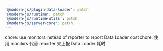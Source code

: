 ```yaml
---
'@modern-js/plugin-data-loader': patch
'@modern-js/runtime': patch
'@modern-js/runtime-utils': patch
'@modern-js/server-core': patch
---
```


chore: use monitors instead of reporter to report Data Loader cost
chore: 使用 monitors 代替 reporter 来上报 Data Loader 耗时
